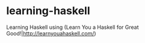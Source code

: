 # learning-haskell

Learning Haskell using (Learn You a Haskell for Great Good!|http://learnyouahaskell.com/)
